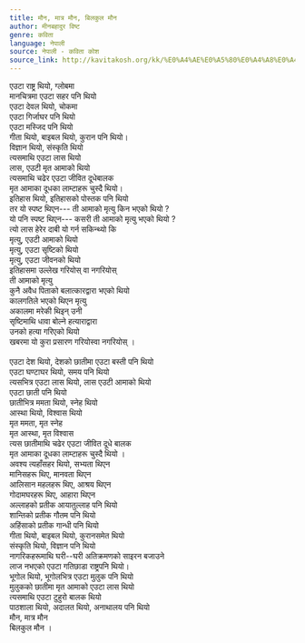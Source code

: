 ```yaml
---
title: मौन, मात्र मौन, बिलकुल मौन
author: मीनबहादुर विष्ट
genre: कविता
language: नेपाली
source: नेपाली - कविता कोश
source_link: http://kavitakosh.org/kk/%E0%A4%AE%E0%A5%80%E0%A4%A8%E0%A4%AC%E0%A4%B9%E0%A4%BE%E0%A4%A6%E0%A5%81%E0%A4%B0_%E0%A4%B5%E0%A4%BF%E0%A4%B7%E0%A5%8D%E0%A4%9F
---
```


एउटा राष्ट्र थियो, ग्लोबमा  
मानचित्रमा एउटा सहर पनि थियो  
एउटा देवल थियो, चोकमा  
एउटा गिर्जाघर पनि थियो  
एउटा मस्जिद पनि थियो  
गीता थियो, बाइबल थियो, कुरान पनि थियो।  
विज्ञान थियो, संस्कृति थियो  
त्यसमाथि एउटा लास थियो  
लास, एउटी मृत आमाको थियो  
त्यसमाथि चढेर एउटा जीवित दूधेबालक  
मृत आमाका दूधका लाम्टाहरू चुस्दै थियो।  
इतिहास थियो, इतिहासको पोस्तक पनि थियो  
तर यो स्पष्ट थिएन--- ती आमाको मृत्यु किन भएको थियो ?  
यो पनि स्पष्ट थिएन--- कसरी ती आमाको मृत्यु भएको थियो ?  
त्यो लास हेरेर दाबी यो गर्न सकिन्थ्यो कि  
मृत्यु, एउटी आमाको थियो  
मृत्यु, एउटा सृष्टिको थियो  
मृत्यु, एउटा जीवनको थियो  
इतिहासमा उल्लेख गरियोस् वा नगरियोस्  
ती आमाको मृत्यु  
कुनै अवैध पिताको बलात्कारद्वारा भएको थियो  
कालगतिले भएको थिएन मृत्यु  
अकालमा मरेकी थिइन् उनी  
सृष्टिमाथि धावा बोल्ने हत्याराद्वारा  
उनको हत्या गरिएको थियो  
खबरमा यो कुरा प्रसारण गरियोस्वा नगरियोस् ।  
   
एउटा देश थियो, देशको छातीमा एउटा बस्ती पनि थियो  
एउटा घण्टाघर थियो, समय पनि थियो  
त्यसभित्र एउटा लास थियो, लास एउटी आमाको थियो  
एउटा छाती पनि थियो  
छातीभित्र ममता थियो, स्नेह थियो  
आस्था थियो, विश्वास थियो  
मृत ममता, मृत स्नेह  
मृत आस्था, मृत विश्वास  
त्यस छातीमाथि चढेर एउटा जीवित दूधे बालक  
मृत आमाका दूधका लाम्टाहरू चुस्दै थियो ।  
अवश्य त्यहाँसहर थियो, सभ्यता थिएन  
मानिसहरू थिए, मानवता थिएन  
आलिसान महलहरू थिए, आश्रय थिएन  
गोदामघरहरू थिए, आहारा थिएन  
अल्लाहको प्रतीक आयातुल्लाह पनि थियो  
शान्तिको प्रतीक गौतम पनि थियो  
अहिंसाको प्रतीक गान्धी पनि थियो  
गीता थियो, बाइबल थियो, कुरानसमेत थियो  
संस्कृति थियो, विज्ञान पनि थियो  
नागरिकहरूमाथि घरी--घरी अतिक्रमणको साइरन बजाउने  
लाज नभएको एउटा गतिछाडा राष्ट्रपनि थियो।  
भूगोल थियो, भूगोलभित्र एउटा मुलुक पनि थियो  
मुलुकको छातीमा मृत आमाको एउटा लास थियो  
त्यसमाथि एउटा टुहुरो बालक थियो  
पाठशाला थियो, अदालत थियो, अनाथालय पनि थियो  
मौन, मात्र मौन  
बिलकुल मौन ।
